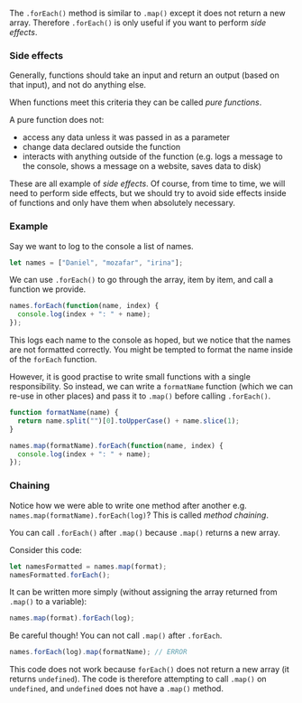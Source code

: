 The `.forEach()` method is similar to `.map()` except it does not return a new array. Therefore `.forEach()` is only useful if you want to perform _side effects_.

### Side effects

Generally, functions should take an input and return an output (based on that input), and not do anything else.

When functions meet this criteria they can be called _pure functions_.

A pure function does not:

* access any data unless it was passed in as a parameter
* change data declared outside the function
* interacts with anything outside of the function (e.g. logs a message to the console, shows a message on a website, saves data to disk)

These are all example of _side effects_. Of course, from time to time, we will need to perform side effects, but we should try to avoid side effects inside of functions and only have them when absolutely necessary.

### Example

Say we want to log to the console a list of names.

```js
let names = ["Daniel", "mozafar", "irina"];
```

We can use `.forEach()` to go through the array, item by item, and call a function we provide.

```js
names.forEach(function(name, index) {
  console.log(index + ": " + name);
});
```

This logs each name to the console as hoped, but we notice that the names are not formatted correctly. You might be tempted to format the name inside of the `forEach` function.

However, it is good practise to write small functions with a single responsibility. So instead, we can write a `formatName` function (which we can re-use in other places) and pass it to `.map()` before calling `.forEach()`.

```js
function formatName(name) {
  return name.split("")[0].toUpperCase() + name.slice(1);
}

names.map(formatName).forEach(function(name, index) {
  console.log(index + ": " + name);
});
```

### Chaining

Notice how we were able to write one method after another e.g. `names.map(formatName).forEach(log)`? This is called _method chaining_.

You can call `.forEach()` after `.map()` because `.map()` returns a new array.

Consider this code:

```js
let namesFormatted = names.map(format);
namesFormatted.forEach();
```

It can be written more simply (without assigning the array returned from `.map()` to a variable):

```js
names.map(format).forEach(log);
```

Be careful though! You can not call `.map()` after `.forEach`.

```js
names.forEach(log).map(formatName); // ERROR
```

This code does not work because `forEach()` does not return a new array (it returns `undefined`). The code is therefore attempting to call `.map()` on `undefined`, and `undefined` does not have a `.map()` method.
